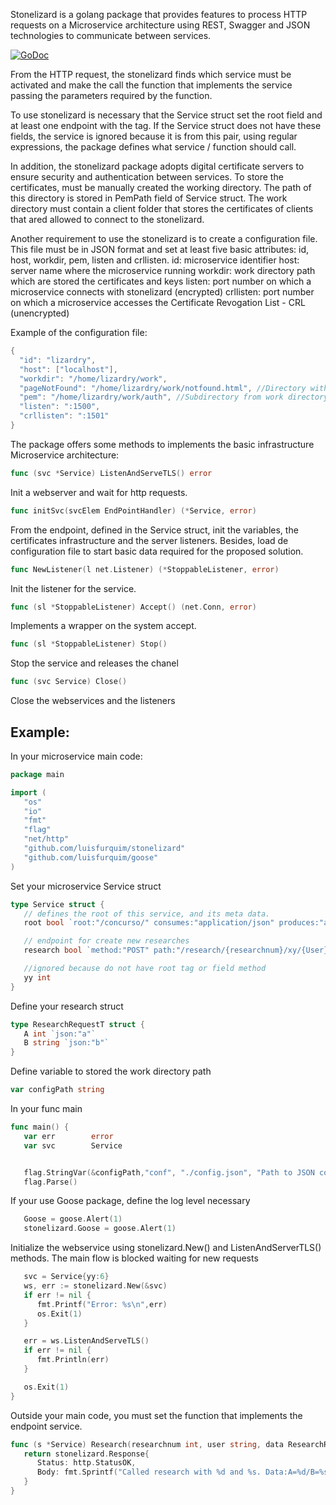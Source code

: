 Stonelizard is a golang package that provides features to process HTTP requests on a Microservice architecture using REST, Swagger and JSON technologies to communicate between services.

[![GoDoc](https://godoc.org/github.com/luisfurquim/stonelizard?status.png)](http://godoc.org/github.com/luisfurquim/stonelizard)




From the HTTP request, the stonelizard finds which service must be activated and make the call the function 
that implements the service passing the parameters required by the function. 

To use stonelizard is necessary that the Service struct set the root field and at least one endpoint with the <method> tag.
If the Service struct does not have these fields, the service is ignored because it is from this pair, using regular expressions, 
the package defines what service / function should call.


In addition, the stonelizard package adopts digital certificate servers to ensure security and authentication between services.
To store the certificates,  must be manually created the working directory. The path of this directory is stored in PemPath field of Service struct.
The work directory must contain a client folder that stores the certificates of clients that ared allowed to connect to the stonelizard.


Another requirement to use the stonelizard is to create a configuration file. 
This file must be in JSON format and set at least five basic attributes: id, host, workdir, pem, listen and crllisten.
id: microservice identifier
host: server name where the microservice running
workdir: work directory path which are stored the certificates and keys
listen: port number on which a microservice connects with stonelizard (encrypted) 
crllisten: port number on which a microservice accesses the Certificate Revogation List - CRL (unencrypted)

Example of the configuration file:


```Go
{
  "id": "lizardry", 
  "host": ["localhost"], 
  "workdir": "/home/lizardry/work", 
  "pageNotFound": "/home/lizardry/work/notfound.html", //Directory with not found page are stored
  "pem": "/home/lizardry/work/auth", //Subdirectory from work directory which stored the keys and certificates
  "listen": ":1500",
  "crllisten": ":1501"
}
```



The package offers some methods to implements the basic infrastructure Microservice architecture:


```Go
func (svc *Service) ListenAndServeTLS() error
```

Init a webserver and wait for http requests.


```Go
func initSvc(svcElem EndPointHandler) (*Service, error)
```

From the endpoint, defined in the Service struct, init the variables, the certificates infrastructure and the server listeners.
Besides, load de configuration file to start basic data required for the proposed solution. 


```Go
func NewListener(l net.Listener) (*StoppableListener, error)
```


Init the listener for the service.



```Go
func (sl *StoppableListener) Accept() (net.Conn, error)
```

Implements a wrapper on the system accept.




```Go
func (sl *StoppableListener) Stop()
```

Stop the service and releases the chanel




```Go
func (svc Service) Close()
```

Close the webservices and the listeners




## Example:

In your microservice main code:



```Go
package main

import (
   "os"
   "io"
   "fmt"
   "flag"
   "net/http"
   "github.com/luisfurquim/stonelizard"
   "github.com/luisfurquim/goose"
)

```


Set your microservice Service struct



```Go
type Service struct {
   // defines the root of this service, and its meta data.
   root bool `root:"/concurso/" consumes:"application/json" produces:"application/json" allowGzip:"true" enableCORS:"true"`

   // endpoint for create new researches 
   research bool `method:"POST" path:"/research/{researchnum}/xy/{User}" postdata:"RegisterRequestT"`

   //ignored because do not have root tag or field method
   yy int
}
```


Define your research struct



```Go
type ResearchRequestT struct {
   A int `json:"a"`
   B string `json:"b"`
}
```


Define variable to stored the work directory path



```Go
var configPath string
```

In your func main


```Go
func main() {
   var err        error
   var svc        Service


   flag.StringVar(&configPath,"conf", "./config.json", "Path to JSON configuration file")
   flag.Parse()
```

If your use Goose package, define the log level necessary




```Go
   Goose = goose.Alert(1)
   stonelizard.Goose = goose.Alert(1)
```

Initialize the webservice using stonelizard.New() and ListenAndServerTLS() methods. 
The main flow is blocked waiting for new requests



```Go
   svc = Service{yy:6}
   ws, err := stonelizard.New(&svc)
   if err != nil {
      fmt.Printf("Error: %s\n",err)
      os.Exit(1)
   }

   err = ws.ListenAndServeTLS()
   if err != nil {
      fmt.Println(err)
   }

   os.Exit(1)
}
```


Outside your main code, you must set the function that implements the endpoint service.



```Go
func (s *Service) Research(researchnum int, user string, data ResearchRequestT) stonelizard.Response {
   return stonelizard.Response{
      Status: http.StatusOK,
      Body: fmt.Sprintf("Called research with %d and %s. Data:A=%d/B=%s. Internal object data: %d\n",researchnum,user,data.A,data.B,s.yy),
   }
}

```
